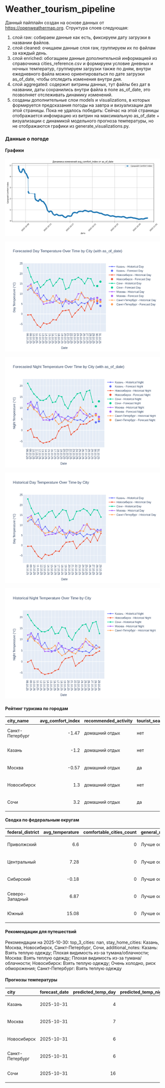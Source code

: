 # Weather_tourism_pipeline
Данный пайплайн создан на основе данных от https://openweathermap.org.
Структура слоев следующая:
  1) слой raw: 
  собираем данные как есть, фиксируем дату загрузки в названии файлов.
  2) слой cleaned:
  очищаем данные слоя raw, группируем их по файлам за каждый день.
  3) слой enriched:
  обогащаем данные дополнительной информацией из справочника cities_reference.csv и формируем условие дневных и ночных температур,
  группируем загрузки также по дням, внутри ежедневного файла можно ориентироваться по дате загрузки as_of_date, чтобы отследить изменения внутри дня.
  4) слой aggregated:
   содержит витрины данных, тут файлы без дат в названии, даты сохранились внутри файла в поле as_of_date, это позволняет отслеживать динамику изменений.
  6) созданы дополнительные слои models и visualizations, в которых формируется предсказания погоды на завтра и визуализации для этой страницы.
  Пока не удалось победить: Сейчас на этой страницы отображается инфомрацию из витрин на максимальную as_of_date + визуализации с динамикой модельного прогноза температуры, 
  но не отображаются графики из generate_visualizations.py.
<!-- WEATHER DATA START -->
### Данные о погоде

#### Графики
![Comfort Index Trend](data/visualizations/comfort_index_trend.png)

![Forecasted Day Temperature](data/visualizations/forecasted_day_temperature.png)

![Forecasted Night Temperature](data/visualizations/forecasted_night_temperature.png)

![Historical Day Temperature](data/visualizations/historical_day_temperature.png)

![Historical Night Temperature](data/visualizations/historical_night_temperature.png)

#### Рейтинг туризма по городам
| city_name       |   avg_comfort_index | recommended_activity   | tourist_season_match   | tourism_season   | tour_recommendation       | as_of_date          |
|:----------------|--------------------:|:-----------------------|:-----------------------|:-----------------|:--------------------------|:--------------------|
| Санкт-Петербург |               -1.47 | домашний отдых         | нет                    | Май-Сентябрь     | домашний отдых вне сезона | 2025-10-30 21:21:00 |
| Казань          |               -1.2  | домашний отдых         | нет                    | Май-Сентябрь     | домашний отдых вне сезона | 2025-10-30 21:21:00 |
| Москва          |               -0.57 | домашний отдых         | да                     | Круглогодично    | домашний отдых в сезон    | 2025-10-30 21:21:00 |
| Новосибирск     |                1.3  | домашний отдых         | нет                    | Июнь-Август      | домашний отдых вне сезона | 2025-10-30 21:21:00 |
| Сочи            |                3.2  | домашний отдых         | да                     | Май-Октябрь      | домашний отдых в сезон    | 2025-10-30 21:21:00 |

#### Сводка по федеральным округам
| federal_district   |   avg_temperature |   comfortable_cities_count | general_recommendation   | as_of_date          |
|:-------------------|------------------:|---------------------------:|:-------------------------|:--------------------|
| Приволжский        |              6.6  |                          0 | Лучше остаться дома      | 2025-10-30 21:21:00 |
| Центральный        |              7.28 |                          0 | Лучше остаться дома      | 2025-10-30 21:21:00 |
| Сибирский          |             -0.18 |                          0 | Лучше остаться дома      | 2025-10-30 21:21:00 |
| Северо-Западный    |              6.87 |                          0 | Лучше остаться дома      | 2025-10-30 21:21:00 |
| Южный              |             15.08 |                          0 | Лучше остаться дома      | 2025-10-30 21:21:00 |

#### Рекомендации для путешествий
Рекомендации на 2025-10-30: top_3_cities: nan, stay_home_cities: Казань, Москва, Новосибирск, Санкт-Петербург, Сочи, additional_notes: Казань: Взять теплую одежду; Плохая видимость из-за тумана/облачности; Москва: Взять теплую одежду; Плохая видимость из-за тумана/облачности; Новосибирск: Взять теплую одежду; Очень холодно, риск обморожения; Санкт-Петербург: Взять теплую одежду

#### Прогнозы температуры
| city            | forecast_date   |   predicted_temp_day |   predicted_temp_night | model_type       | as_of_date          |
|:----------------|:----------------|---------------------:|-----------------------:|:-----------------|:--------------------|
| Казань          | 2025-10-31      |                    4 |                      4 | LinearRegression | 2025-10-30 21:21:09 |
| Москва          | 2025-10-31      |                    7 |                      6 | LinearRegression | 2025-10-30 21:21:09 |
| Новосибирск     | 2025-10-31      |                    6 |                      5 | LinearRegression | 2025-10-30 21:21:09 |
| Санкт-Петербург | 2025-10-31      |                    6 |                      5 | LinearRegression | 2025-10-30 21:21:09 |
| Сочи            | 2025-10-31      |                   16 |                     13 | LinearRegression | 2025-10-30 21:21:09 |


<!-- WEATHER DATA END -->
